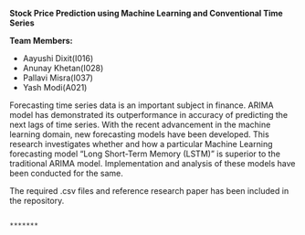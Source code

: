 **Stock Price Prediction using Machine Learning and Conventional Time Series**

**Team Members:**

- Aayushi Dixit(I016)
- Anunay Khetan(I028)
- Pallavi Misra(I037)
- Yash Modi(A021)

Forecasting time series data is an important subject in finance. ARIMA model has demonstrated its outperformance in accuracy of predicting the next lags of time series. With the recent advancement in the machine learning domain, new forecasting models have been developed. This research investigates whether and how a particular Machine Learning forecasting model “Long Short-Term Memory (LSTM)” is superior to the traditional ARIMA model. Implementation and analysis of these models have been conducted for the same.

The required .csv files and reference research paper has been included in the repository.


                                                                         *******
